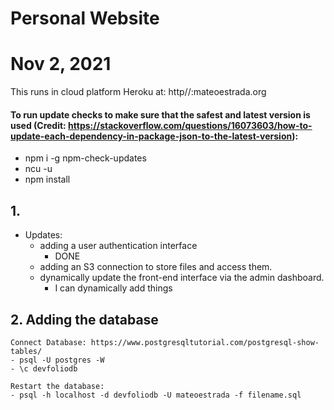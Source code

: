 # Personal Website
# Nov 2, 2021

This runs in cloud platform Heroku at: http//:mateoestrada.org

#### To run update checks to make sure that the safest and latest version is used (Credit: https://stackoverflow.com/questions/16073603/how-to-update-each-dependency-in-package-json-to-the-latest-version):

- npm i -g npm-check-updates
- ncu -u
- npm install



## 1.

- Updates:
    + adding a user authentication interface 
        - DONE
    + adding an S3 connection to store files and access them.
    + dynamically update the front-end interface via the admin dashboard. 
        - I can dynamically add things

## 2. Adding the database

    Connect Database: https://www.postgresqltutorial.com/postgresql-show-tables/
    - psql -U postgres -W
    - \c devfoliodb

    Restart the database:
    - psql -h localhost -d devfoliodb -U mateoestrada -f filename.sql